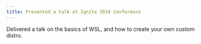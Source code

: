 ```yaml
---
title: Presented a talk at Ignite 2018 Conference
---
```

Delivered a talk on the basics of WSL, and how to create your own custom distro.